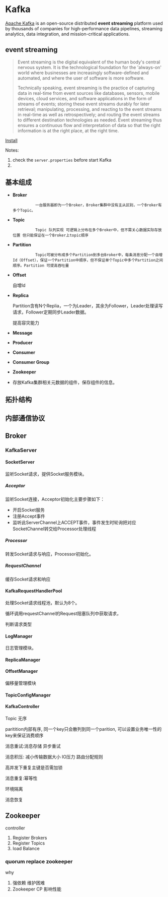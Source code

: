 # Kafka

[Apache Kafka](https://kafka.apache.org/) is an open-source distributed **event streaming** platform used by thousands of companies for high-performance data pipelines, streaming analytics, data integration, and mission-critical applications.



## event streaming

> Event streaming is the digital equivalent of the human body's central nervous system. It is the technological foundation for the 'always-on' world where businesses are increasingly software-defined and automated, and where the user of software is more software.
>
> Technically speaking, event streaming is the practice of capturing data in real-time from event sources like databases, sensors, mobile devices, cloud services, and software applications in the form of streams of events; storing these event streams durably for later retrieval; manipulating, processing, and reacting to the event streams in real-time as well as retrospectively; and routing the event streams to different destination technologies as needed. Event streaming thus ensures a continuous flow and interpretation of data so that the right information is at the right place, at the right time.



[Install](https://kafka.apache.org/quickstart)

Notes:

1. check the `server.properties` before start Kafka
2. 



## 基本组成

- **Broker**

   				一台服务器即为一个Broker，Broker集群中没有主从区别，一个Broker有多个Topic。

- **Topic**

   				Topic 队列实现 可逻辑上分布在多个Broker中，但不需关心数据实际存放位置 但只能保证在一个Broker上topic顺序

- **Partition**

   				Topic可被分布成多个Partition到多台Broker中，每条消息分配一个自增Id（Offset），保证一个Partition中顺序，但不保证单个Topic中多个Partition之间顺序。Partition 可提高吞吐量

- **Offset**

  自增Id

- **Replica**

  Partition含有N个Replia，一个为Leader，其余为Follower，Leader处理读写请求，Follower定期同步Leader数据。

  提高容灾能力

- **Message**

- **Producer**

- **Consumer**

- **Consumer Group**

- **Zookeeper**

- 存放Kafka集群相关元数据的组件，保存组件的信息。

## 拓扑结构



## 内部通信协议

## Broker

### KafkaServer



#### SocketServer

监听Socket请求，提供Socket服务模块。

##### Acceptor 

监听Socket连接，Acceptor初始化主要步骤如下：

- 开启Socket服务
- 注册Accept事件
- 监听此ServerChannel上ACCEPT事件，事件发生时轮询把对应SocketChannel转交给Processor处理线程

##### Processor

转发Socket请求与响应，Processor初始化。

##### RequestChannel

缓存Socket请求和响应

#### KafkaRequestHandlerPool

处理Socket请求线程池，默认为8个。

循环调用requestChannel的Request阻塞队列中获取请求，

判断请求类型

#### LogManager

日志管理模块。

#### ReplicaManager

#### OffsetManager

偏移量管理模块

#### TopicConfigManager

#### KafkaController



Topic 无序

paritition内部有序, 同一个key只会散列到同一个parition, 可以设置业务唯一性的key来保证消费顺序



消息重试:消息存储 异步重试

消息积压: 减小传输数据大小 IO压力 路由分配规则



高并发下重复主键是否需加锁

消息重复:幂等性



环境隔离

消息恢复



## Zookeeper


controller


1. Register Brokers
2. Register Topics
3. load Balance 



### quorum replace zookeeper

why
1. 强依赖 维护困难
2. Zookeeper CP 影响性能
